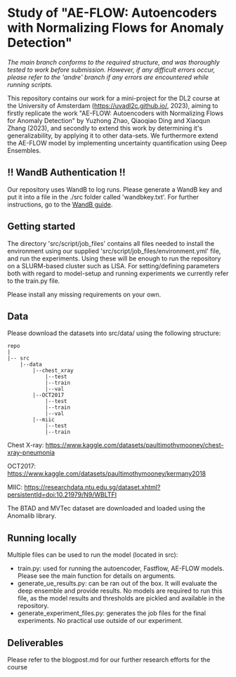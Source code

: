 # Study of "AE-FLOW: Autoencoders with Normalizing Flows for Anomaly Detection"

*The main branch conforms to the required structure, and was thoroughly tested to work before submission. However, if any difficult errors occur, please refer to the 'andre' branch if any errors are encountered while running scripts.*

This repository contains our work for a mini-project for the DL2 course at the University of Amsterdam (https://uvadl2c.github.io/, 2023), aiming to firstly replicate the work "AE-FLOW: Autoencoders with Normalizing Flows for Anomaly Detection" by Yuzhong Zhao, Qiaoqiao Ding and Xiaoqun Zhang (2023), and secondly to extend this work by determining it's generalizability, by applying it to other data-sets. We furthermore extend the AE-FLOW model by implementing uncertainty quantification using Deep Ensembles.

## ‼️ WandB Authentication ‼️
Our repository uses WandB to log runs. Please generate a WandB key and put it into a file in the ./src folder called 'wandbkey.txt'.
For further instructions, go to the [WandB guide](https://docs.wandb.ai/quickstart).

## Getting started

The directory 'src/script/job_files' contains all files needed to install the environment using our supplied 'src/script/job_files/environment.yml' file, and run the experiments. Using these will be enough to run the repository on a SLURM-based cluster such as LISA. For setting/defining parameters both with regard to model-setup and running experiments we currently refer to the train.py file.

Please install any missing requirements on your own.

## Data
Please download the datasets into src/data/ using the following structure:

```text
repo
|
|-- src
    |--data
        |--chest_xray
            |--test
            |--train
            |--val
        |--OCT2017
            |--test
            |--train
            |--val
        |--miic
            |--test
            |--train
```

Chest X-ray: https://www.kaggle.com/datasets/paultimothymooney/chest-xray-pneumonia

OCT2017: https://www.kaggle.com/datasets/paultimothymooney/kermany2018

MIIC: https://researchdata.ntu.edu.sg/dataset.xhtml?persistentId=doi:10.21979/N9/WBLTFI

The BTAD and MVTec dataset are downloaded and loaded using the Anomalib library.

## Running locally
Multiple files can be used to run the model (located in src):
* train.py: used for running the autoencoder, Fastflow, AE-FLOW models. Please see the main function for details on arguments.
* generate_ue_results.py: can be ran out of the box. It will evaluate the deep ensemble and provide results. No models are required to run this file, as the model results and thresholds are pickled and available in the repository.
* generate_experiment_files.py: generates the job files for the final experiments. No practical use outside of our experiment.

## Deliverables
Please refer to the blogpost.md for our further research efforts for the course
